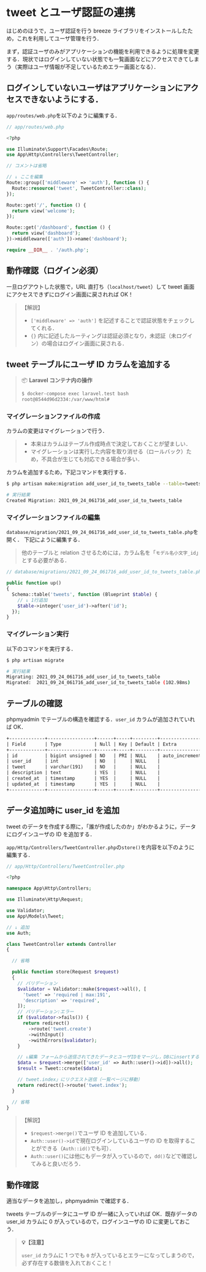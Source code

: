 # tweet とユーザ認証の連携

はじめのほうで，ユーザ認証を行う breeze ライブラリをインストールしたため，これを利用してユーザ管理を行う．

まず，認証ユーザのみがアプリケーションの機能を利用できるように処理を変更する．現状ではログインしていない状態でも一覧画面などにアクセスできてしまう（実際はユーザ情報が不足しているためエラー画面となる）．

## ログインしていないユーザはアプリケーションにアクセスできないようにする．

`app/routes/web.php`を以下のように編集する．

```php
// app/routes/web.php

<?php

use Illuminate\Support\Facades\Route;
use App\Http\Controllers\TweetController;

// コメントは省略

// ↓ ここを編集
Route::group(['middleware' => 'auth'], function () {
  Route::resource('tweet', TweetController::class);
});

Route::get('/', function () {
  return view('welcome');
});

Route::get('/dashboard', function () {
  return view('dashboard');
})->middleware(['auth'])->name('dashboard');

require __DIR__ . '/auth.php';

```

## 動作確認（ログイン必須）

一旦ログアウトした状態で，URL 直打ち（`localhost/tweet`）して tweet 画面にアクセスできずにログイン画面に戻されれば OK！

> 【解説】
>
> - `['middleware' => 'auth']` を記述することで認証状態をチェックしてくれる．
> - `{}` 内に記述したルーティングは認証必須となり，未認証（未ログイン）の場合はログイン画面に戻される．

## tweet テーブルにユーザ ID カラムを追加する

> 📦 **Laravel コンテナ内の操作**
>
> ```bash
> $ docker-compose exec laravel.test bash
> root@8544d96d2334:/var/www/html#
> ```

### マイグレーションファイルの作成

カラムの変更はマイグレーションで行う．

> - 本来はカラムはテーブル作成時点で決定しておくことが望ましい．
> - マイグレーションは実行した内容を取り消せる（ロールバック）ため，不具合が生じても対応できる場合が多い．

カラムを追加するため，下記コマンドを実行する．

```bash
$ php artisan make:migration add_user_id_to_tweets_table --table=tweets

# 実行結果
Created Migration: 2021_09_24_061716_add_user_id_to_tweets_table

```

### マイグレーションファイルの編集

`database/migration/2021_09_24_061716_add_user_id_to_tweets_table.php`を開く．
下記にように編集する．

> 他のテーブルと relation させるためには，カラム名を「`モデル名小文字_id`」とする必要がある．

```php
// database/migrations/2021_09_24_061716_add_user_id_to_tweets_table.php

public function up()
{
  Schema::table('tweets', function (Blueprint $table) {
    // ↓ 1行追加
    $table->integer('user_id')->after('id');
  });
}

```

### マイグレーション実行

以下のコマンドを実行する．

```bash
$ php artisan migrate

# 実行結果
Migrating: 2021_09_24_061716_add_user_id_to_tweets_table
Migrated:  2021_09_24_061716_add_user_id_to_tweets_table (102.98ms)

```

## テーブルの確認

phpmyadmin でテーブルの構造を確認する．`user_id` カラムが追加されていれば OK．

```txt
+-------------+-----------------+------+-----+---------+----------------+
| Field       | Type            | Null | Key | Default | Extra          |
+-------------+-----------------+------+-----+---------+----------------+
| id          | bigint unsigned | NO   | PRI | NULL    | auto_increment |
| user_id     | int             | NO   |     | NULL    |                |
| tweet       | varchar(191)    | NO   |     | NULL    |                |
| description | text            | YES  |     | NULL    |                |
| created_at  | timestamp       | YES  |     | NULL    |                |
| updated_at  | timestamp       | YES  |     | NULL    |                |
+-------------+-----------------+------+-----+---------+----------------+
```

<!-- 【今回は不要】コマンドで確認する場合は以下の手順で行う．

> 📦 **MySQL コンテナ内の操作**
>
> ```bash
> $ docker-compose exec mysql bash
> root@d984f6614597:/#
> ```

mysql にログインしてテーブルを確認する．パスワードは`password`．

```bash
$ mysql -u sail -p

mysql> use laratter
Reading table information for completion of table and column names
You can turn off this feature to get a quicker startup with -A

Database changed

mysql> show tables;
+------------------------+
| Tables_in_laratter     |
+------------------------+
| failed_jobs            |
| migrations             |
| password_resets        |
| personal_access_tokens |
| tweets                 |
| users                  |
+------------------------+
6 rows in set (0.01 sec)

mysql> desc tweets;
+-------------+-----------------+------+-----+---------+----------------+
| Field       | Type            | Null | Key | Default | Extra          |
+-------------+-----------------+------+-----+---------+----------------+
| id          | bigint unsigned | NO   | PRI | NULL    | auto_increment |
| user_id     | int             | NO   |     | NULL    |                |
| tweet       | varchar(191)    | NO   |     | NULL    |                |
| description | text            | YES  |     | NULL    |                |
| created_at  | timestamp       | YES  |     | NULL    |                |
| updated_at  | timestamp       | YES  |     | NULL    |                |
+-------------+-----------------+------+-----+---------+----------------+
6 rows in set (0.00 sec)

mysql>

``` -->

## データ追加時に user_id を追加

tweet のデータを作成する際に，「誰が作成したのか」がわかるように，データにログインユーザの ID を追加する．

`app/Http/Controllers/TweetController.php`の`store()`を内容を以下のように編集する．

```php
// app/Http/Controllers/TweetController.php

<?php

namespace App\Http\Controllers;

use Illuminate\Http\Request;

use Validator;
use App\Models\Tweet;

// ↓ 追加
use Auth;

class TweetController extends Controller
{

  // 省略

  public function store(Request $request)
  {
    // バリデーション
    $validator = Validator::make($request->all(), [
      'tweet' => 'required | max:191',
      'description' => 'required',
    ]);
    // バリデーション:エラー
    if ($validator->fails()) {
      return redirect()
        ->route('tweet.create')
        ->withInput()
        ->withErrors($validator);
    }

    // ↓編集 フォームから送信されてきたデータとユーザIDをマージし，DBにinsertする
    $data = $request->merge(['user_id' => Auth::user()->id])->all();
    $result = Tweet::create($data);

    // tweet.index」にリクエスト送信（一覧ページに移動）
    return redirect()->route('tweet.index');
  }

  // 省略
}

```

> 【解説】
>
> - `$request->merge()`でユーザ ID を追加している．
> - `Auth::user()->id`で現在ログインしているユーザの ID を取得することができる（`Auth::id()`でも可）．
> - `Auth::user()`には他にもデータが入っているので，`dd()`などで確認してみると良いだろう．

## 動作確認

適当なデータを追加し，phpmyadmin で確認する．

tweets テーブルのデータにユーザ ID が一緒に入っていれば OK．既存データの user_id カラムに 0 が入っているので，ログインユーザの ID に変更しておこう．

> **💡【注意】**
>
> `user_id` カラムに 1 つでも `0` が入っているとエラーになってしまうので，必ず存在する数値を入れておくこと！

